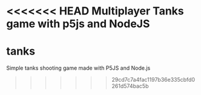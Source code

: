 <<<<<<< HEAD
Multiplayer Tanks game with p5js and NodeJS
=======
# tanks
Simple tanks shooting game made with P5JS and Node.js
>>>>>>> 29cd7c7a4fac1197b36e335cbfd0261d574bac5b
